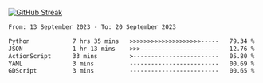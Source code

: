 [![GitHub Streak](https://streak-stats.demolab.com?user=renren-017&theme=sea&hide_border=true&background=DD272700)](https://git.io/streak-stats)

<!--START_SECTION:waka-->

```txt
From: 13 September 2023 - To: 20 September 2023

Python            7 hrs 35 mins   >>>>>>>>>>>>>>>>>>>>-----   79.34 %
JSON              1 hr 13 mins    >>>----------------------   12.76 %
ActionScript      33 mins         >------------------------   05.80 %
YAML              3 mins          -------------------------   00.69 %
GDScript          3 mins          -------------------------   00.65 %
```

<!--END_SECTION:waka-->

